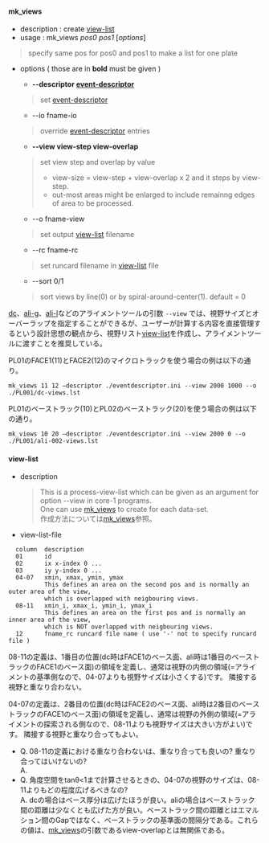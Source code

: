 #### mk_views

+ description : create [view-list](#view-list)
+ usage : mk_views *pos0* *pos1* [*options*]  
> specify same pos for pos0 and pos1 to make a list for one plate  

+ options ( those are in **bold** must be given )
  - **--descriptor [event-descriptor](event-descriptor.md)**
  > set [event-descriptor](event-descriptor.md)  

  - --io fname-io
  > override [event-descriptor](event-descriptor.md) entries  

  - **--view view-step view-overlap**
  > set view step and overlap by value  
  > - view-size = view-step + view-overlap x 2 and it steps by view-step.  
  > - out-most areas might be enlarged to include remainng edges of area to be processed.  

  - --o fname-view
  > set output [view-list](#view-list) filename  

  - --rc fname-rc
  > set runcard filename in [view-list](#view-list) file  

  - --sort 0/1
  > sort views by line(0) or by spiral-around-center(1). default = 0  

[dc](dc.md)、[ali-g](ali-g.md)、[ali-l](ali-l.md)などのアライメントツールの引数 `--view` では、視野サイズとオーバーラップを指定することができるが、ユーザーが計算する内容を直接管理するという設計思想の観点から、視野リスト[view-list](#view-list)を作成し、アライメントツールに渡すことを推奨している。

PL01のFACE1(11)とFACE2(12)のマイクロトラックを使う場合の例は以下の通り。

```
mk_views 11 12 –descriptor ./eventdescriptor.ini --view 2000 1000 --o ./PL001/dc-views.lst
```

PL01のベーストラック(10)とPL02のベーストラック(20)を使う場合の例は以下の通り。

```
mk_views 10 20 –descriptor ./eventdescriptor.ini --view 2000 0 --o ./PL001/ali-002-views.lst
```

#### view-list

+ description
  > This is a process-view-list which can be given as an argument for option --view in core-1 programs.  
  > One can use [mk_views](#mk_views) to create for each data-set.  
  > 作成方法については[mk_views](#mk_views)参照。

+ view-list-file
```
  column  description
  01      id
  02      ix x-index 0 ...  
  03      iy y-index 0 ...  
  04-07   xmin, xmax, ymin, ymax  
          This defines an area on the second pos and is normally an outer area of the view,  
          which is overlapped with neigbouring views.  
  08-11   xmin_i, xmax_i, ymin_i, ymax_i  
          This defines an area on the first pos and is normally an inner area of the view,  
          which is NOT overlapped with neigbouring views.  
  12      fname_rc runcard file name ( use '-' not to specify runcard file )  
```

08-11の定義は、1番目の位置(dc時はFACE1のベース面、ali時は1番目のベーストラックのFACE1のベース面)の領域を定義し、通常は視野の内側の領域(=アライメントの基準側なので、04-07よりも視野サイズは小さくする)です。
隣接する視野と重なり合わない。

04-07の定義は、2番目の位置(dc時はFACE2のベース面、ali時は2番目のベーストラックのFACE1のベース面)の領域を定義し、通常は視野の外側の領域(=アライメントの探索される側なので、08-11よりも視野サイズは大きい方がよい)です。
隣接する視野と重なり合ってもよい。

* Q. 08-11の定義における重なり合わないは、重なり合っても良いの? 重なり合ってはいけないの?<br>
  A. 
* Q. 角度空間をtanθ<1まで計算させるときの、04-07の視野のサイズは、08-11よりもどの程度広げるべきなの?<br>
  A. dcの場合はベース厚分は広げたほうが良い。aliの場合はベーストラック間の距離は少なくとも広げた方が良い。ベーストラック間の距離とはエマルション間のGapではなく、ベーストラックの基準面の間隔分である。これらの値は、[mk_views](#mk_views)の引数であるview-overlapとは無関係である。

